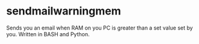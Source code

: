 # sendmailwarningmem
Sends you an email when RAM on you PC is greater than a set value set by you. Written in BASH and Python.
